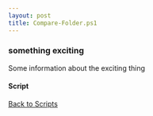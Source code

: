 ```yaml
---
layout: post
title: Compare-Folder.ps1
---
```


### something exciting

Some information about the exciting thing

#### Script

<script src="https://gist-it.appspot.com/github.com/BanterBoy/scripts-blog/blob/master/PowerShell/scripts/fileManagement/Compare-Folder.ps1" crossorigin="anonymous"></script>

<a href="/menu/_pages/scripts.html">Back to Scripts</a>
